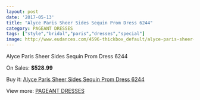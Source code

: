 ```yaml
---
layout: post
date: '2017-05-13'
title: "Alyce Paris Sheer Sides Sequin Prom Dress 6244"
category: PAGEANT DRESSES
tags: ["style","bridal","paris","dresses","special"]
image: http://www.eudances.com/4596-thickbox_default/alyce-paris-sheer-sides-sequin-prom-dress-6244.jpg
---
```

Alyce Paris Sheer Sides Sequin Prom Dress 6244

On Sales: **$528.99**
<a href="https://www.eudances.com/en/pageant-dresses/1542-alyce-paris-sheer-sides-sequin-prom-dress-6244.html"><amp-img layout="responsive" width="600" height="600" src="//www.eudances.com/4596-thickbox_default/alyce-paris-sheer-sides-sequin-prom-dress-6244.jpg" alt="Alyce Paris Sheer Sides Sequin Prom Dress 6244 0" /></a>
<a href="https://www.eudances.com/en/pageant-dresses/1542-alyce-paris-sheer-sides-sequin-prom-dress-6244.html"><amp-img layout="responsive" width="600" height="600" src="//www.eudances.com/4597-thickbox_default/alyce-paris-sheer-sides-sequin-prom-dress-6244.jpg" alt="Alyce Paris Sheer Sides Sequin Prom Dress 6244 1" /></a>

Buy it: [Alyce Paris Sheer Sides Sequin Prom Dress 6244](https://www.eudances.com/en/pageant-dresses/1542-alyce-paris-sheer-sides-sequin-prom-dress-6244.html "Alyce Paris Sheer Sides Sequin Prom Dress 6244")

View more: [PAGEANT DRESSES](https://www.eudances.com/en/16-pageant-dresses "PAGEANT DRESSES")